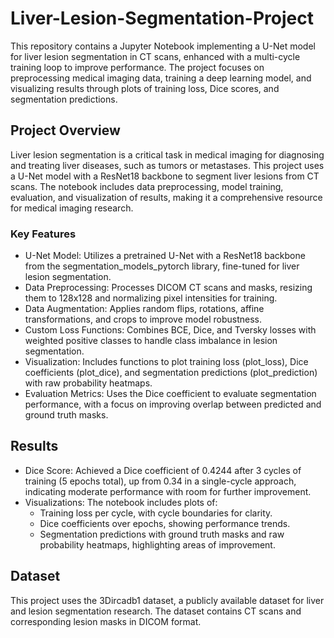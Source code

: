 # Liver-Lesion-Segmentation-Project
This repository contains a Jupyter Notebook implementing a U-Net model for liver lesion segmentation in CT scans, enhanced with a multi-cycle training loop to improve performance. The project focuses on preprocessing medical imaging data, training a deep learning model, and visualizing results through plots of training loss, Dice scores, and segmentation predictions.

## Project Overview
Liver lesion segmentation is a critical task in medical imaging for diagnosing and treating liver diseases, such as tumors or metastases. This project uses a U-Net model with a ResNet18 backbone to segment liver lesions from CT scans. The notebook includes data preprocessing, model training, evaluation, and visualization of results, making it a comprehensive resource for medical imaging research.

### Key Features
- U-Net Model: Utilizes a pretrained U-Net with a ResNet18 backbone from the segmentation_models_pytorch library, fine-tuned for liver lesion segmentation.
- Data Preprocessing: Processes DICOM CT scans and masks, resizing them to 128x128 and normalizing pixel intensities for training.
- Data Augmentation: Applies random flips, rotations, affine transformations, and crops to improve model robustness.
- Custom Loss Functions: Combines BCE, Dice, and Tversky losses with weighted positive classes to handle class imbalance in lesion segmentation.
- Visualization: Includes functions to plot training loss (plot_loss), Dice coefficients (plot_dice), and segmentation predictions (plot_prediction) with raw probability heatmaps.
- Evaluation Metrics: Uses the Dice coefficient to evaluate segmentation performance, with a focus on improving overlap between predicted and ground truth masks.

## Results
- Dice Score: Achieved a Dice coefficient of 0.4244 after 3 cycles of training (5 epochs total), up from 0.34 in a single-cycle approach, indicating moderate performance with room for further improvement.
- Visualizations: The notebook includes plots of:
    - Training loss per cycle, with cycle boundaries for clarity.
    - Dice coefficients over epochs, showing performance trends.
    - Segmentation predictions with ground truth masks and raw probability heatmaps, highlighting areas of improvement.

## Dataset
This project uses the 3Dircadb1 dataset, a publicly available dataset for liver and lesion segmentation research. The dataset contains CT scans and corresponding lesion masks in DICOM format.
  
